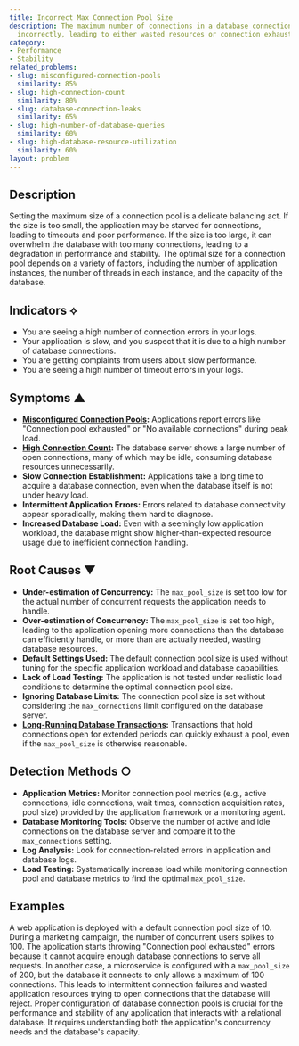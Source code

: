 ```yaml
---
title: Incorrect Max Connection Pool Size
description: The maximum number of connections in a database connection pool is set
  incorrectly, leading to either wasted resources or connection exhaustion.
category:
- Performance
- Stability
related_problems:
- slug: misconfigured-connection-pools
  similarity: 85%
- slug: high-connection-count
  similarity: 80%
- slug: database-connection-leaks
  similarity: 65%
- slug: high-number-of-database-queries
  similarity: 60%
- slug: high-database-resource-utilization
  similarity: 60%
layout: problem
---
```


## Description
Setting the maximum size of a connection pool is a delicate balancing act. If the size is too small, the application may be starved for connections, leading to timeouts and poor performance. If the size is too large, it can overwhelm the database with too many connections, leading to a degradation in performance and stability. The optimal size for a connection pool depends on a variety of factors, including the number of application instances, the number of threads in each instance, and the capacity of the database.

## Indicators ⟡
- You are seeing a high number of connection errors in your logs.
- Your application is slow, and you suspect that it is due to a high number of database connections.
- You are getting complaints from users about slow performance.
- You are seeing a high number of timeout errors in your logs.

## Symptoms ▲

- **[Misconfigured Connection Pools](misconfigured-connection-pools.md):** Applications report errors like "Connection pool exhausted" or "No available connections" during peak load.
- **[High Connection Count](high-connection-count.md):** The database server shows a large number of open connections, many of which may be idle, consuming database resources unnecessarily.
- **Slow Connection Establishment:** Applications take a long time to acquire a database connection, even when the database itself is not under heavy load.
- **Intermittent Application Errors:** Errors related to database connectivity appear sporadically, making them hard to diagnose.
- **Increased Database Load:** Even with a seemingly low application workload, the database might show higher-than-expected resource usage due to inefficient connection handling.

## Root Causes ▼

- **Under-estimation of Concurrency:** The `max_pool_size` is set too low for the actual number of concurrent requests the application needs to handle.
- **Over-estimation of Concurrency:** The `max_pool_size` is set too high, leading to the application opening more connections than the database can efficiently handle, or more than are actually needed, wasting database resources.
- **Default Settings Used:** The default connection pool size is used without tuning for the specific application workload and database capabilities.
- **Lack of Load Testing:** The application is not tested under realistic load conditions to determine the optimal connection pool size.
- **Ignoring Database Limits:** The connection pool size is set without considering the `max_connections` limit configured on the database server.
- **[Long-Running Database Transactions](long-running-database-transactions.md):** Transactions that hold connections open for extended periods can quickly exhaust a pool, even if the `max_pool_size` is otherwise reasonable.

## Detection Methods ○

- **Application Metrics:** Monitor connection pool metrics (e.g., active connections, idle connections, wait times, connection acquisition rates, pool size) provided by the application framework or a monitoring agent.
- **Database Monitoring Tools:** Observe the number of active and idle connections on the database server and compare it to the `max_connections` setting.
- **Log Analysis:** Look for connection-related errors in application and database logs.
- **Load Testing:** Systematically increase load while monitoring connection pool and database metrics to find the optimal `max_pool_size`.

## Examples
A web application is deployed with a default connection pool size of 10. During a marketing campaign, the number of concurrent users spikes to 100. The application starts throwing "Connection pool exhausted" errors because it cannot acquire enough database connections to serve all requests. In another case, a microservice is configured with a `max_pool_size` of 200, but the database it connects to only allows a maximum of 100 connections. This leads to intermittent connection failures and wasted application resources trying to open connections that the database will reject. Proper configuration of database connection pools is crucial for the performance and stability of any application that interacts with a relational database. It requires understanding both the application's concurrency needs and the database's capacity.